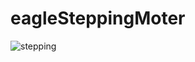 # eagleSteppingMoter

![stepping](https://cloud.githubusercontent.com/assets/1234874/12529212/5f2129f6-c1f2-11e5-93c6-e52d40c31bea.png)
